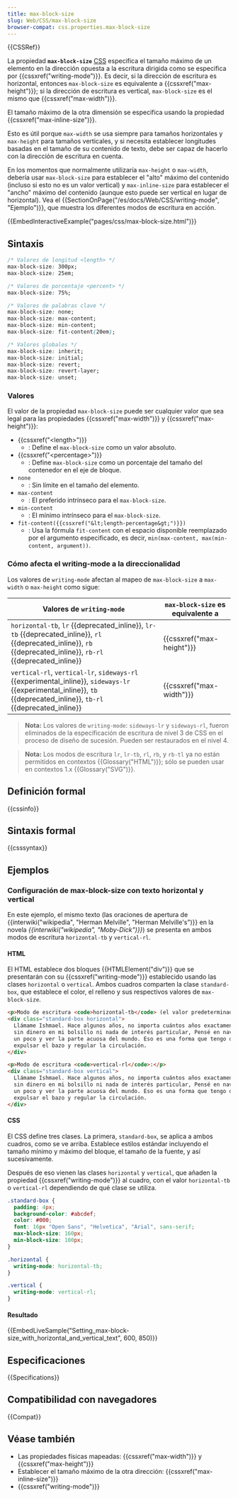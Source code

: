 ```yaml
---
title: max-block-size
slug: Web/CSS/max-block-size
browser-compat: css.properties.max-block-size
---
```

{{CSSRef}}

La propiedad **`max-block-size`** [CSS](/es/docs/Web/CSS) especifica el tamaño máximo de un elemento en la dirección opuesta a la escritura dirigida como se especifica por {{cssxref("writing-mode")}}. Es decir, si la dirección de escritura es horizontal, entonces `max-block-size` es equivalente a {{cssxref("max-height")}}; si la dirección de escritura es vertical, `max-block-size` es el mismo que {{cssxref("max-width")}}.

El tamaño máximo de la otra dimensión se especifica usando la propiedad {{cssxref("max-inline-size")}}.

Esto es útil porque `max-width` se usa siempre para tamaños horizontales y `max-height` para tamaños verticales, y si necesita establecer longitudes basadas en el tamaño de su contenido de texto, debe ser capaz de hacerlo con la dirección de escritura en cuenta.

En los momentos que normalmente utilizaría `max-height` o `max-width`, debería usar `max-block-size` para establecer el "alto" máximo del contenido (incluso si esto no es un valor vertical) y `max-inline-size` para establecer el "ancho" máximo del contenido (aunque esto puede ser vertical en lugar de horizontal). Vea el {{SectionOnPage("/es/docs/Web/CSS/writing-mode", "Ejemplo")}}, que muestra los diferentes modos de escritura en acción.

{{EmbedInteractiveExample("pages/css/max-block-size.html")}}

## Sintaxis

```css
/* Valores de longitud <length> */
max-block-size: 300px;
max-block-size: 25em;

/* Valores de porcentaje <percent> */
max-block-size: 75%;

/* Valores de palabras clave */
max-block-size: none;
max-block-size: max-content;
max-block-size: min-content;
max-block-size: fit-content(20em);

/* Valores globales */
max-block-size: inherit;
max-block-size: initial;
max-block-size: revert;
max-block-size: revert-layer;
max-block-size: unset;
```

### Valores

El valor de la propiedad `max-block-size` puede ser cualquier valor que sea legal para las propiedades {{cssxref("max-width")}} y {{cssxref("max-height")}}:

- {{cssxref("&lt;length&gt;")}}
  - : Define el `max-block-size` como un valor absoluto.
- {{cssxref("&lt;percentage&gt;")}}
  - : Define `max-block-size` como un porcentaje del tamaño del contenedor en el eje de bloque.
- `none`
  - : Sin límite en el tamaño del elemento.
- `max-content`
  - : El preferido intrínseco para el `max-block-size`.
- `min-content`
  - : El mínimo intrínseco para el `max-block-size`.
- `fit-content({{cssxref("&lt;length-percentage&gt;")}})`
  - : Usa la fórmula `fit-content` con el espacio disponible reemplazado por el argumento especificado, es decir, `min(max-content, max(min-content, argument))`.

### Cómo afecta el writing-mode a la direccionalidad

Los valores de `writing-mode` afectan al mapeo de `max-block-size` a `max-width` o `max-height` como sigue:

| Valores de `writing-mode`                                                                                                                                              | `max-block-size` es equivalente a |
| --------------------------------------------------------------------------------------------------------------------------------------------------------------------- | --------------------------------- |
| `horizontal-tb`, `lr` {{deprecated_inline}}, `lr-tb` {{deprecated_inline}}, `rl` {{deprecated_inline}}, `rb` {{deprecated_inline}}, `rb-rl` {{deprecated_inline}}     | {{cssxref("max-height")}}         |
| `vertical-rl`, `vertical-lr`, `sideways-rl` {{experimental_inline}}, `sideways-lr` {{experimental_inline}}, `tb` {{deprecated_inline}}, `tb-rl` {{deprecated_inline}} | {{cssxref("max-width")}}          |

> **Nota:** Los valores de `writing-mode`: `sideways-lr` y `sideways-rl`, fueron eliminados de la especificación de escritura de nivel 3 de CSS en el proceso de diseño de sucesión. Pueden ser restaurados en el nivel 4.

> **Nota:** Los modos de escritura `lr`, `lr-tb`, `rl`, `rb`, y `rb-tl` ya no están permitidos en contextos {{Glossary("HTML")}}; sólo se pueden usar en contextos 1.x {{Glossary("SVG")}}.

## Definición formal

{{cssinfo}}

## Sintaxis formal

{{csssyntax}}

## Ejemplos

### Configuración de max-block-size con texto horizontal y vertical

En este ejemplo, el mismo texto (las oraciones de apertura de {{interwiki("wikipedia", "Herman Melville", "Herman Melville's")}} en la novela _{{interwiki("wikipedia", "Moby-Dick")}}_) se presenta en ambos modos de escritura `horizontal-tb` y `vertical-rl`.

#### HTML

El HTML establece dos bloques {{HTMLElement("div")}} que se presentarán con su {{cssxref("writing-mode")}} establecido usando las clases `horizontal` o `vertical`. Ambos cuadros comparten la clase `standard-box`, que establece el color, el relleno y sus respectivos valores de `max-block-size`.

```html
<p>Modo de escritura <code>horizontal-tb</code> (el valor predeterminado):</p>
<div class="standard-box horizontal">
  Llámame Ishmael. Hace algunos años, no importa cuántos años exactamente,
  sin dinero en mi bolsillo ni nada de interés particular, Pensé en navegar
  un poco y ver la parte acuosa del mundo. Eso es una forma que tengo de 
  expulsar el bazo y regular la circulación.
</div>

<p>Modo de escritura <code>vertical-rl</code>:</p>
<div class="standard-box vertical">
  Llámame Ishmael. Hace algunos años, no importa cuántos años exactamente,
  sin dinero en mi bolsillo ni nada de interés particular, Pensé en navegar
  un poco y ver la parte acuosa del mundo. Eso es una forma que tengo de 
  expulsar el bazo y regular la circulación.
</div>
```

#### CSS

El CSS define tres clases. La primera, `standard-box`, se aplica a ambos cuadros, como se ve arriba. Establece estilos estándar incluyendo el tamaño mínimo y máximo del bloque, el tamaño de la fuente, y así sucesivamente.

Después de eso vienen las clases `horizontal` y `vertical`, que añaden la propiedad {{cssxref("writing-mode")}} al cuadro, con el valor `horizontal-tb` o `vertical-rl` dependiendo de qué clase se utiliza.


```css
.standard-box {
  padding: 4px;
  background-color: #abcdef;
  color: #000;
  font: 16px "Open Sans", "Helvetica", "Arial", sans-serif;
  max-block-size: 160px;
  min-block-size: 100px;
}

.horizontal {
  writing-mode: horizontal-tb;
}

.vertical {
  writing-mode: vertical-rl;
}
```

#### Resultado

{{EmbedLiveSample("Setting_max-block-size_with_horizontal_and_vertical_text", 600, 850)}}

## Especificaciones

{{Specifications}}

## Compatibilidad con navegadores

{{Compat}}

## Véase también

- Las propiedades físicas mapeadas: {{cssxref("max-width")}} y {{cssxref("max-height")}}
- Establecer el tamaño máximo de la otra dirección: {{cssxref("max-inline-size")}}
- {{cssxref("writing-mode")}}